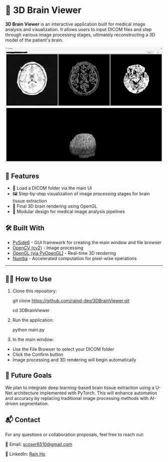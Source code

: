 # 🧠 3D Brain Viewer

**3D Brain Viewer** is an interactive application built for medical image analysis and visualization. It allows users to input DICOM files and step through various image processing stages, ultimately reconstructing a 3D model of the patient's brain.

![3D Brain Visualization](https://github.com/raind-dev/3DBrainViewer/blob/main/3D%20Brain%20Viewer%20GUI.jpg)

## 🚀 Features

- 📂 Load a DICOM folder via the main UI
- 🖼️ Step-by-step visualization of image processing stages for brain tissue extraction
- 🧠 Final 3D brain rendering using OpenGL
- 🧪 Modular design for medical image analysis pipelines

## 🛠️ Built With

- [PySide6](https://pypi.org/project/PySide6/) - GUI framework for creating the main window and file browser
- [OpenCV (cv2)](https://opencv.org/) - Image processing
- [OpenGL (via PyOpenGL)](https://pypi.org/project/PyOpenGL/) - Real-time 3D rendering
- [Numba](https://numba.pydata.org/) - Accelerated computation for pixel-wise operations

---

## 🧑‍💻 How to Use

1. Clone this repository:

    git clone https://github.com/raind-dev/3DBrainViewer.git

    cd 3DBrainViewer

2. Run the application:

    python main.py

3. In the main window:
* Use the File Browser to select your DICOM folder
* Click the Confirm button
* Image processing and 3D rendering will begin automatically

## 🎯 Future Goals
We plan to integrate deep learning-based brain tissue extraction using a U-Net architecture implemented with PyTorch. This will enhance automation and accuracy by replacing traditional image processing methods with AI-driven segmentation.

## 📬 Contact
For any questions or collaboration proposals, feel free to reach out:

📧 Email: scoser6510@gmail.com

💼 LinkedIn: [Rain Ho](https://www.linkedin.com/in/rain-ho-2164a9106/)